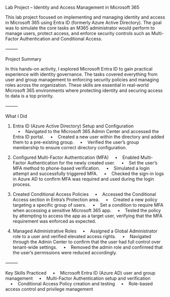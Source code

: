 Lab Project – Identity and Access Management in Microsoft 365

This lab project focused on implementing and managing identity and access in Microsoft 365 using Entra ID (formerly Azure Active Directory). The goal was to simulate the core tasks an M365 administrator would perform to manage users, protect access, and enforce security controls such as Multi-Factor Authentication and Conditional Access.

⸻

Project Summary

In this hands-on activity, I explored Microsoft Entra ID to gain practical experience with identity governance. The tasks covered everything from user and group management to enforcing security policies and managing roles across the organization. These skills are essential in real-world Microsoft 365 environments where protecting identity and securing access to data is a top priority.

⸻

What I Did

1. Entra ID (Azure Active Directory) Setup and Configuration
    •    Navigated to the Microsoft 365 Admin Center and accessed the Entra ID portal.
    •    Created a new user within the directory and added them to a pre-existing group.
    •    Verified the user’s group membership to ensure correct directory configuration.

2. Configured Multi-Factor Authentication (MFA)
    •    Enabled Multi-Factor Authentication for the newly created user.
    •    Set the user’s MFA method to phone-based verification.
    •    Simulated a login attempt and successfully triggered MFA.
    •    Checked the sign-in logs in Azure AD to confirm MFA was required and used during the login process.

3. Created Conditional Access Policies
    •    Accessed the Conditional Access section in Entra’s Protection area.
    •    Created a new policy targeting a specific group of users.
    •    Set a condition to require MFA when accessing a sensitive Microsoft 365 app.
    •    Tested the policy by attempting to access the app as a target user, verifying that the MFA requirement was enforced as expected.

4. Managed Administrative Roles
    •    Assigned a Global Administrator role to a user and verified elevated access rights.
    •    Navigated through the Admin Center to confirm that the user had full control over tenant-wide settings.
    •    Removed the admin role and confirmed that the user’s permissions were reduced accordingly.

⸻

Key Skills Practiced
    •    Microsoft Entra ID (Azure AD) user and group management
    •    Multi-Factor Authentication setup and verification
    •    Conditional Access Policy creation and testing
    •    Role-based access control and privilege management